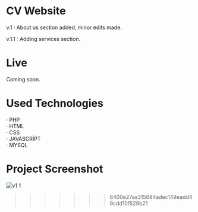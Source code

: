 # CV Website

v.1 : About us section added, minor edits made.

v.1.1 : Adding services section.

# Live

Coming soon.

# Used Technologies

· PHP<br>
· HTML<br>
· CSS<br>
· JAVASCRİPT<br>
· MYSQL<br>

# Project Screenshot

![v1 1](https://user-images.githubusercontent.com/40199261/124627623-636df080-de88-11eb-8384-4b807b2bc85d.png)
>>>>>>> 6400e27aa315684adec149eadd49cdd10f529b21
